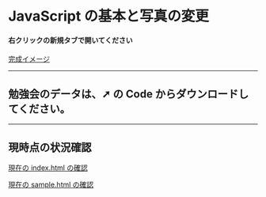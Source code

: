 # JavaScript の基本と写真の変更

#### 右クリックの新規タブで開いてください

[完成イメージ](https://tec-yoshi-taka.github.io/ja_basic_finish/)

---

## 勉強会のデータは、➚ の Code からダウンロードしてください。

---

## 現時点の状況確認

[現在の index.html の確認](https://tec-yoshi-taka.github.io/study_session01_1209/)

[現在の sample.html の確認](https://tec-yoshi-taka.github.io/study_session01_1209/sample.html)
